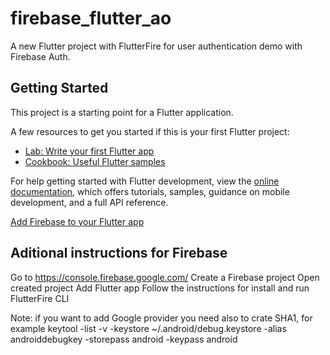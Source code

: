 # firebase_flutter_ao

A new Flutter project with FlutterFire for user authentication demo with Firebase Auth.

## Getting Started

This project is a starting point for a Flutter application.

A few resources to get you started if this is your first Flutter project:

- [Lab: Write your first Flutter app](https://docs.flutter.dev/get-started/codelab)
- [Cookbook: Useful Flutter samples](https://docs.flutter.dev/cookbook)

For help getting started with Flutter development, view the
[online documentation](https://docs.flutter.dev/), which offers tutorials,
samples, guidance on mobile development, and a full API reference.

[Add Firebase to your Flutter app](https://firebase.google.com/docs/flutter/setup?platform=android)

## Aditional instructions for Firebase

Go to https://console.firebase.google.com/
Create a Firebase project
Open created project
Add Flutter app
Follow the instructions for install and run FlutterFire CLI

Note: if you want to add Google provider you need also to crate SHA1, for example
keytool -list -v -keystore ~/.android/debug.keystore -alias androiddebugkey -storepass android -keypass android
